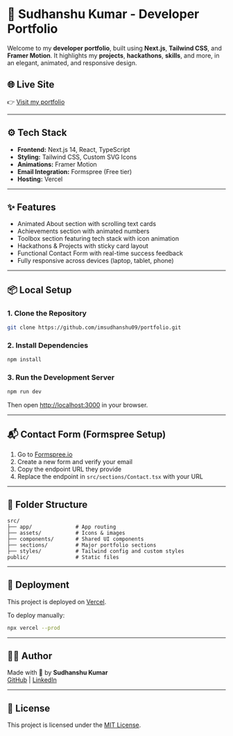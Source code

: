 
# 🚀 Sudhanshu Kumar - Developer Portfolio

Welcome to my **developer portfolio**, built using **Next.js**, **Tailwind CSS**, and **Framer Motion**. It highlights my **projects**, **hackathons**, **skills**, and more, in an elegant, animated, and responsive design.

## 🌐 Live Site
👉 [Visit my portfolio]([https://portfolio-sudhanshu.vercel.app](https://portfolio-sudhanshu-one.vercel.app/))

---

## ⚙️ Tech Stack

- **Frontend:** Next.js 14, React, TypeScript
- **Styling:** Tailwind CSS, Custom SVG Icons
- **Animations:** Framer Motion
- **Email Integration:** Formspree (Free tier)
- **Hosting:** Vercel

---

## ✨ Features

- Animated About section with scrolling text cards
- Achievements section with animated numbers
- Toolbox section featuring tech stack with icon animation
- Hackathons & Projects with sticky card layout
- Functional Contact Form with real-time success feedback
- Fully responsive across devices (laptop, tablet, phone)

---

## 📦 Local Setup

### 1. Clone the Repository
```bash
git clone https://github.com/imsudhanshu09/portfolio.git
```

### 2. Install Dependencies
```bash
npm install
```

### 3. Run the Development Server
```bash
npm run dev
```
Then open [http://localhost:3000](http://localhost:3000) in your browser.

---

## 📬 Contact Form (Formspree Setup)

1. Go to [Formspree.io](https://formspree.io)
2. Create a new form and verify your email
3. Copy the endpoint URL they provide
4. Replace the endpoint in `src/sections/Contact.tsx` with your URL

---

## 📁 Folder Structure

```
src/
├── app/              # App routing
├── assets/           # Icons & images
├── components/       # Shared UI components
├── sections/         # Major portfolio sections
├── styles/           # Tailwind config and custom styles
public/               # Static files
```

---

## 🚀 Deployment

This project is deployed on [Vercel]([https://vercel.com/](https://portfolio-sudhanshu-one.vercel.app/)).

To deploy manually:

```bash
npx vercel --prod
```

---

## 👨‍💻 Author

Made with 💖 by **Sudhanshu Kumar**  
[GitHub](https://github.com/imsudhanshu09) | [LinkedIn]([https://www.linkedin.com/in/sudhanshu-kumar-a6657a287](https://www.linkedin.com/in/sudhanshu-kumar-a6657a287))

---

## 📝 License

This project is licensed under the [MIT License](LICENSE).
